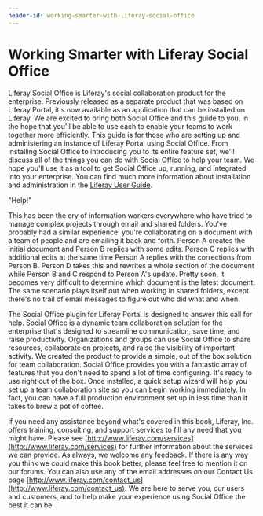 ```yaml
---
header-id: working-smarter-with-liferay-social-office
---
```


# Working Smarter with Liferay Social Office

Liferay Social Office is Liferay's social collaboration product for the
enterprise. Previously released as a separate product that was based on Liferay
Portal, it's now available as an application that can be installed on Liferay.
We are excited to bring both Social Office and this guide to you, in the hope
that you'll be able to use each to enable your teams to work together more
efficiently. This guide is for those who are setting up and administering an 
instance of Liferay Portal using Social Office. From installing Social Office to 
introducing you to its entire feature set, we'll discuss all of the things you 
can do with Social Office to help your team. We hope you'll use it as a tool to 
get Social Office up, running, and integrated into your enterprise. You can find 
much more information about installation and administration in the
[Liferay User Guide](/docs/6-2/user/-/knowledge_base/u/what-is-liferay).

"Help!"

This has been the cry of information workers everywhere who have tried to manage
complex projects through email and shared folders. You've probably had a similar
experience: you're collaborating on a document with a team of people and are
emailing it back and forth. Person A creates the initial document and Person
B replies with some edits. Person C replies with additional edits at the same
time Person A replies with the corrections from Person B. Person D takes this
and rewrites a whole section of the document while Person B and C respond to
Person A's update. Pretty soon, it becomes very difficult to determine which
document is the latest document. The same scenario plays itself out when working 
in shared folders, except there's no trail of email messages to figure out who 
did what and when.

The Social Office plugin for Liferay Portal is designed to answer this call for
help. Social Office is a dynamic team collaboration solution for the enterprise 
that's designed to streamline communication, save time, and raise productivity.
Organizations and groups can use Social Office to share resources, collaborate
on projects, and raise the visibility of important activity. We created the 
product to provide a simple, out of the box solution for team collaboration. 
Social Office provides you with a fantastic array of features that you don't 
need to spend a lot of time configuring. It's ready to use right out of the box. 
Once installed, a quick setup wizard will help you set up a team collaboration 
site so you can begin working immediately. In fact, you can have a full 
production environment set up in less time than it takes to brew a pot of 
coffee.

If you need any assistance beyond what's covered in this book, Liferay, Inc.
offers training, consulting, and support services to fill any need that you
might have. Please see [http://www.liferay.com/services](http://www.liferay.com/services) for further
information about the services we can provide. As always, we welcome any
feedback. If there is any way you think we could make this book better, please
feel free to mention it on our forums. You can also use any of the email
addresses on our Contact Us page
[http://www.liferay.com/contact_us](http://www.liferay.com/contact_us). We are
here to serve you, our users and customers, and to help make your experience
using Social Office the best it can be.
